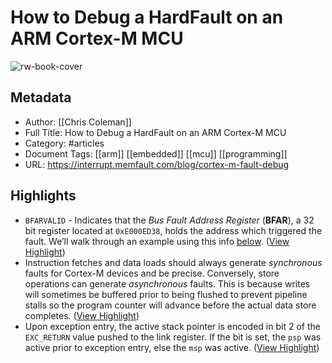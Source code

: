 # How to Debug a HardFault on an ARM Cortex-M MCU

![rw-book-cover](https://interrupt.memfault.com/img/cortex-m-fault/cortex-m-fault-gdb-debug2.png)

## Metadata
- Author: [[Chris Coleman]]
- Full Title: How to Debug a HardFault on an ARM Cortex-M MCU
- Category: #articles
- Document Tags: [[arm]] [[embedded]] [[mcu]] [[programming]] 
- URL: https://interrupt.memfault.com/blog/cortex-m-fault-debug

## Highlights
- `BFARVALID` - Indicates that the *Bus Fault Address Register* (**BFAR**), a 32 bit register located at `0xE000ED38`, holds the address which triggered the fault. We’ll walk through an example using this info [below](https://interrupt.memfault.com/blog/cortex-m-hardfault-debug#bad-address-read-example). ([View Highlight](https://read.readwise.io/read/01h2wzjtmc7x0egbfvvhkpmnjt))
- Instruction fetches and data loads should always generate *synchronous* faults for Cortex-M devices and be precise. Conversely, store operations can generate *asynchronous* faults. This is because writes will sometimes be buffered prior to being flushed to prevent pipeline stalls so the program counter will advance before the actual data store completes. ([View Highlight](https://read.readwise.io/read/01h2vsxcc65m8tcnfq1demrt5c))
- Upon exception entry, the active stack pointer is encoded in bit 2 of the `EXC_RETURN` value pushed to the link register. If the bit is set, the `psp` was active prior to exception entry, else the `msp` was active. ([View Highlight](https://read.readwise.io/read/01h2vv8xk3643e4xnch285zpve))
